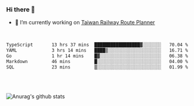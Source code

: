 ### Hi there 👋

- 🔭 I’m currently working on [Taiwan Railway Route Planner](https://github.com/Taiwan-Railway-Route-Planner)

<br/>

<!--START_SECTION:waka-->

```txt
TypeScript       13 hrs 37 mins  █████████████████▓░░░░░░░   70.04 %
YAML             3 hrs 14 mins   ████▒░░░░░░░░░░░░░░░░░░░░   16.71 %
Go               1 hr 14 mins    █▓░░░░░░░░░░░░░░░░░░░░░░░   06.38 %
Markdown         46 mins         █░░░░░░░░░░░░░░░░░░░░░░░░   04.00 %
SQL              23 mins         ▒░░░░░░░░░░░░░░░░░░░░░░░░   01.99 %
```

<!--END_SECTION:waka-->

<br/>
<br/>

![Anurag's github stats](https://github-readme-stats.vercel.app/api?username=DepickereSven&show_icons=true&theme=tokyonight)



<!--
**DepickereSven/DepickereSven** is a ✨ _special_ ✨ repository because its `README.md` (this file) appears on your GitHub profile.

Here are some ideas to get you started:

- 🔭 I’m currently working on ...
- 🌱 I’m currently learning ...
- 👯 I’m looking to collaborate on ...
- 🤔 I’m looking for help with ...
- 💬 Ask me about ...
- 📫 How to reach me: ...
- 😄 Pronouns: ...
- ⚡ Fun fact: ...
-->
